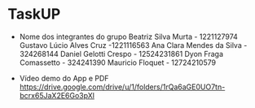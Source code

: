 # TaskUP

- Nome dos integrantes do grupo
  Beatriz Silva Murta - 1221127974
  Gustavo Lúcio Alves Cruz -1221116563
  Ana Clara Mendes da Silva - 324268144
  Daniel Gelotti Crespo - 12524231861
  Dyon Fraga Comassetto - 324241390
  Mauricio Floquet - 12724210579

- Vídeo demo do App e PDF
  https://drive.google.com/drive/u/1/folders/1rQa6aGE0UO7tn-bcrx65JaX2E6Go3pXl
